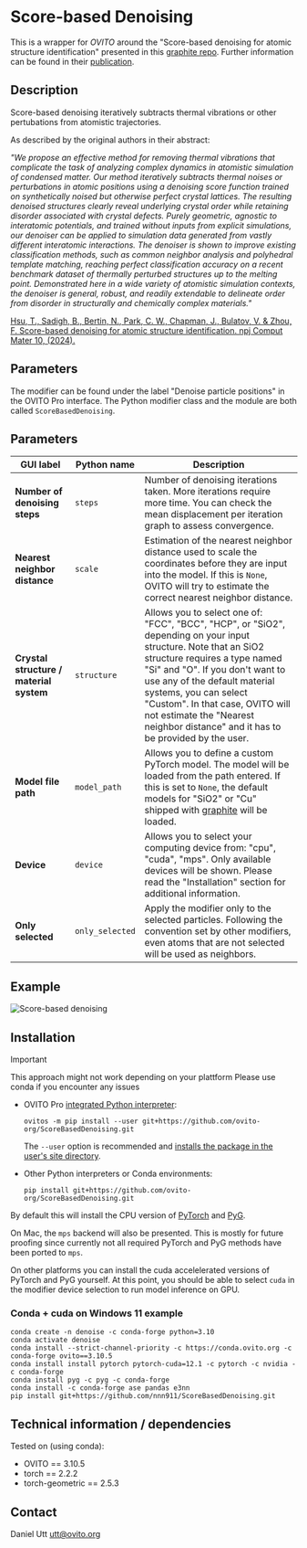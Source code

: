 # Score-based Denoising

This is a wrapper for *OVITO* around the "Score-based denoising for atomic structure identification" presented in this [graphite repo](https://github.com/LLNL/graphite/). Further information can be found in their [publication](https://doi.org/10.1038/s41524-024-01337-z).

## Description

Score-based denoising iteratively subtracts thermal vibrations or other pertubations from atomistic trajectories.

As described by the original authors in their abstract:

*"We propose an effective method for removing thermal vibrations that complicate the task of analyzing complex dynamics in atomistic simulation of condensed matter. Our method iteratively subtracts thermal noises or perturbations in atomic positions using a denoising score function trained on synthetically noised but otherwise perfect crystal lattices. The resulting denoised structures clearly reveal underlying crystal order while retaining disorder associated with crystal defects. Purely geometric, agnostic to interatomic potentials, and trained without inputs from explicit simulations, our denoiser can be applied to simulation data generated from vastly different interatomic interactions. The denoiser is shown to improve existing classification methods, such as common neighbor analysis and polyhedral template matching, reaching perfect classification accuracy on a recent benchmark dataset of thermally perturbed structures up to the melting point. Demonstrated here in a wide variety of atomistic simulation contexts, the denoiser is general, robust, and readily extendable to delineate order from disorder in structurally and chemically complex materials."*

[Hsu, T., Sadigh, B., Bertin, N., Park, C. W., Chapman, J., Bulatov, V. & Zhou, F. Score-based denoising for atomic structure identification. npj Comput Mater 10, (2024).](https://doi.org/10.1038/s41524-024-01337-z)

## Parameters 

The modifier can be found under the label "Denoise particle positions" in the OVITO Pro interface. The Python modifier class and the module are both called `ScoreBasedDenoising`.

## Parameters

| GUI label                        | Python name        | Description                                                                                                                                                                                                                                                                      |
|----------------------------------|--------------------|----------------------------------------------------------------------------------------------------------------------------------------------------------------------------------------------------------------------------------------------------------------------------------|
| **Number of denoising steps**    | `steps`            | Number of denoising iterations taken. More iterations require more time. You can check the mean displacement per iteration graph to assess convergence.                                                                                                                          |
| **Nearest neighbor distance**    | `scale`            | Estimation of the nearest neighbor distance used to scale the coordinates before they are input into the model. If this is `None`, OVITO will try to estimate the correct nearest neighbor distance.                                                                               |
| **Crystal structure / material system** | `structure`    | Allows you to select one of: "FCC", "BCC", "HCP", or "SiO2", depending on your input structure. Note that an SiO2 structure requires a type named "Si" and "O". If you don't want to use any of the default material systems, you can select "Custom". In that case, OVITO will not estimate the "Nearest neighbor distance" and it has to be provided by the user. |
| **Model file path**              | `model_path`       | Allows you to define a custom PyTorch model. The model will be loaded from the path entered. If this is set to `None`, the default models for "SiO2" or "Cu" shipped with [graphite](https://github.com/LLNL/graphite/) will be loaded.                                           |
| **Device**                       | `device`           | Allows you to select your computing device from: "cpu", "cuda", "mps". Only available devices will be shown. Please read the "Installation" section for additional information.                                                                                                   |
| **Only selected**                | `only_selected`    | Apply the modifier only to the selected particles. Following the convention set by other modifiers, even atoms that are not selected will be used as neighbors.                                                                                                                  |

## Example

![Score-based denoising](examples/fcc_gb_example_comparison.png)

## Installation

> [!IMPORTANT]  
> This approach might not work depending on your plattform 
> Please use conda if you encounter any issues

- OVITO Pro [integrated Python interpreter](https://docs.ovito.org/python/introduction/installation.html#ovito-pro-integrated-interpreter):
  ```
  ovitos -m pip install --user git+https://github.com/ovito-org/ScoreBasedDenoising.git
  ``` 
  The `--user` option is recommended and [installs the package in the user's site directory](https://pip.pypa.io/en/stable/user_guide/#user-installs).

- Other Python interpreters or Conda environments:
  ```
  pip install git+https://github.com/ovito-org/ScoreBasedDenoising.git
  ```

By default this will install the CPU version of [PyTorch](https://pytorch.org/get-started/locally/) and [PyG](https://pytorch-geometric.readthedocs.io). 

On Mac, the `mps` backend will also be presented. This is mostly for future proofing since currently not all required PyTorch and PyG methods have been ported to `mps`.

On other platforms you can install the cuda accelelerated versions of PyTorch and PyG yourself. At this point, you should be able to select `cuda` in the modifier device selection to run model inference on GPU.

### Conda + cuda on Windows 11 example

```
conda create -n denoise -c conda-forge python=3.10
conda activate denoise
conda install --strict-channel-priority -c https://conda.ovito.org -c conda-forge ovito==3.10.5
conda install install pytorch pytorch-cuda=12.1 -c pytorch -c nvidia -c conda-forge
conda install pyg -c pyg -c conda-forge
conda install -c conda-forge ase pandas e3nn
pip install git+https://github.com/nnn911/ScoreBasedDenoising.git
```

## Technical information / dependencies
Tested on (using conda):
- OVITO == 3.10.5
- torch == 2.2.2
- torch-geometric == 2.5.3

## Contact
Daniel Utt utt@ovito.org